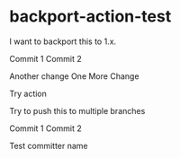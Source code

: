 # backport-action-test

I want to backport this to 1.x.

Commit 1
Commit 2

Another change
One More Change

Try action

Try to push this to multiple branches

Commit 1
Commit 2

Test committer name
